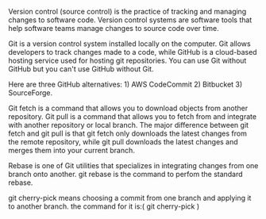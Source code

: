 Version control (source control) is the practice of tracking and managing changes to software code. Version control systems are software tools that help software teams manage changes to source code over time.


Git is a version control system installed locally on the computer. Git allows developers to track changes made to a code, while GitHub is a cloud-based hosting service used for hosting git repositories. You can use Git without GitHub but you can't use GitHub without Git.


Here are three GitHub alternatives: 1) AWS CodeCommit 2) Bitbucket 3) SourceForge.


Git fetch is a command that allows you to download objects from another repository. Git pull is a command that allows you to fetch from and integrate with another repository or local branch. The major difference between git fetch and git pull is that git fetch only downloads the latest changes from the remote repository, while git pull downloads the latest changes and merges them into your current branch.


Rebase is one of Git utilities that specializes in integrating changes from one branch onto another. git rebase <base> is the command to perfom the standard rebase.


git cherry-pick means choosing a commit from one branch and applying it to another branch. the command for it is:( git cherry-pick <commit-hash>)
